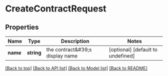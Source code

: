# CreateContractRequest

## Properties

|Name | Type | Description | Notes|
|------------ | ------------- | ------------- | -------------|
|**name** | **string** | the contract\&#39;s display name | [optional] [default to undefined]|




[[Back to top]](#) [[Back to API list]](../../README.md#documentation-for-api-endpoints) [[Back to Model list]](../../README.md#documentation-for-models) [[Back to README]](../../README.md)
